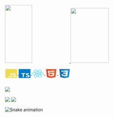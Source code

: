  <a href="https://beacons.ai/Iudhyy">
  <img width="42%" height="190em" src="https://github-readme-stats.vercel.app/api?username=Iudhyy&show_icons=true&theme=highcontrast&include_all_commits=true&count_private=true"/>
  <img width="50%" height="180em" src="https://github-readme-stats.vercel.app/api/top-langs/?username=Iudhyy&layout=compact&langs_count=16&theme=highcontrast"/>
</div>
  
<div style="display: inline_block"><br>
  <img align="center" alt="Rafa-Js" height="30" width="40" src="https://raw.githubusercontent.com/devicons/devicon/master/icons/javascript/javascript-plain.svg">
  <img align="center" alt="Rafa-Ts" height="30" width="40" src="https://raw.githubusercontent.com/devicons/devicon/master/icons/typescript/typescript-plain.svg">
  <img align="center" alt="Iudhy-React" height="30" width="40" src="https://raw.githubusercontent.com/devicons/devicon/master/icons/react/react-original.svg">
  <img align="center" alt="Iudhy-HTML" height="30" width="40" src="https://raw.githubusercontent.com/devicons/devicon/master/icons/html5/html5-original.svg">
  <img align="center" alt="Iudhy-CSS" height="30" width="40" src="https://raw.githubusercontent.com/devicons/devicon/master/icons/css3/css3-original.svg" 
</div>
  
##
  
<div>
  
  <a href="https://instagram.com/iudhy_" target="_blank"><img src="https://img.shields.io/badge/-Instagram-%23E4405F?style=for-the-badge&logo=instagram&logoColor=white" target="_blank"></a>
 
 <a href="https://discord.gg/G9GPg5SA75" target="_blank"><img src="https://img.shields.io/badge/Discord-7289DA?style=for-the-badge&logo=discord&logoColor=white" target="_blank"></a> 
  <a href = "iudhyrodrigues0@gmail.com"><img src="https://img.shields.io/badge/Gmail-D14836?style=for-the-badge&logo=gmail&logoColor=white" target="_blank"></a>
     
</div>

![Snake animation](https://github.com/Iudhyy/Iudhyy/blob/output/github-contribution-grid-snake.svg)

